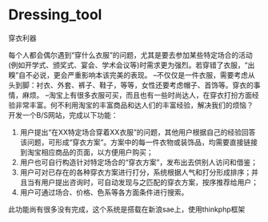 Dressing_tool
=============
穿衣利器


每个人都会偶尔遇到“穿什么衣服”的问题，尤其是要去参加某些特定场合的活动(例如开学式、颁奖式、宴会、学术会议等)时需求更为强烈。若穿错了衣服，“出糗”自不必说，更会严重影响本该完美的表现。
–不仅仅是一件衣服，需要考虑从头到脚：衬衣、外套、裤子、鞋子，等等，女性还要考虑帽子、首饰等。穿衣的事情，麻烦。
–淘宝上有很多衣服可买，而且也有一些时尚达人，在穿衣打扮方面经验非常丰富。何不利用淘宝的丰富商品和达人们的丰富经验，解决我们的烦恼？
开发一个B/S网站，完成以下功能：
1) 用户提出“在XX特定场合穿着XX衣服”的问题，其他用户根据自己的经验回答该问题，可形成“穿衣方案”。方案中的每一件衣物或装饰品，均需要直接链接到淘宝相应商品的页面，以方便用户购买；
2) 用户也可自行构造针对特定场合的“穿衣方案”，发布出去供别人访问和借鉴；
3) 用户可对已存在的各种穿衣方案进行打分，系统根据人气和打分形成排序；并且当有用户提出咨询时，可自动发现与之匹配的穿衣方案，按序推荐给用户；
4) 用户可通过场合、价格、色系等各方面条件进行搜索。


此功能尚有很多没有完成，这个系统是搭载在新浪sae上，使用thinkphp框架

